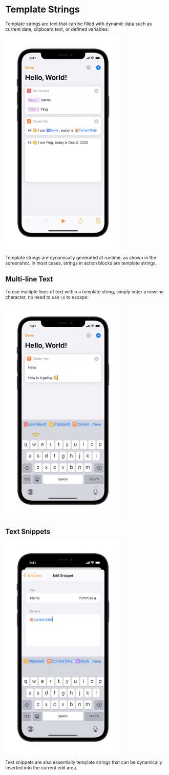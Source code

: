 # Template Strings

Template strings are text that can be filled with dynamic data such as current date, clipboard text, or defined variables:

<img src="/docs/actions/assets/IMG_4.png" width="360" />

Template strings are dynamically generated at runtime, as shown in the screenshot. In most cases, strings in action blocks are template strings.

## Multi-line Text

To use multiple lines of text within a template string, simply enter a newline character, no need to use `\n` to escape:

<img src="/docs/actions/assets/IMG_5.png" width="360" />

## Text Snippets

<img src="/docs/quick-start/assets/IMG_8.png" width="360" />

Text snippets are also essentially template strings that can be dynamically inserted into the current edit area.
